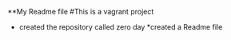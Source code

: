 **My Readme file 
#This is a vagrant project
* created the repository called zero day
*created a Readme file
